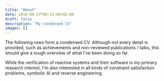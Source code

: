 ```yaml
---
title: "About"
date: 2019-08-27T00:14:04+02:00
draft: false
description: "My condensed CV"
images: []
---
```


The following rows form a condensed CV. 
Although not every detail is provided, such as achievements and non-reviewed publications / talks, this should give a rough overview of what I've been doing so far.

While the verification of reactive systems and their software is my primary research interest, I'm also interested in all kinds of constraint satisfaction problems, symbolic AI and reverse engineering.